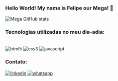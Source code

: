  ### Hello World! My name is Felipe our Mega! 🖖

 ![Mega GitHub stats](https://github-readme-stats.vercel.app/api?username=zMegax&show_icons=true&theme=tokyonight)

### Tecnologias utilizadas no meu dia-adia:

 <div style="display: inline_block"><br/>
   <img align="center" alt="html5" src="https://img.shields.io/badge/HTML5-E34F26?style=for-the-badge&logo=html5&logoColor=white"></img>
   <img align="center" alt="css3" src="https://img.shields.io/badge/CSS3-1572B6?style=for-the-badge&logo=css3&logoColor=white"></img>
   <img align="center" alt="javascript" src="https://img.shields.io/badge/JavaScript-323330?style=for-the-badge&logo=javascript&logoColor=F7DF1E"></img>
  </div>
  
### Contato:  
  <div>
   <a href="https://www.linkedin.com/in/felipeplopes/">
      <img align="center" alt="linkedin" src="https://img.shields.io/badge/LinkedIn-0077B5?style=for-the-badge&logo=linkedin&logoColor=white"> </img>
   </a>
   <a href="https://wa.me/5585991838128">
     <img align="center" alt="whatsapp" src="https://img.shields.io/badge/WhatsApp-25D366?style=for-the-badge&logo=whatsapp&logoColor=white"></img>
   </a>
  </div>
